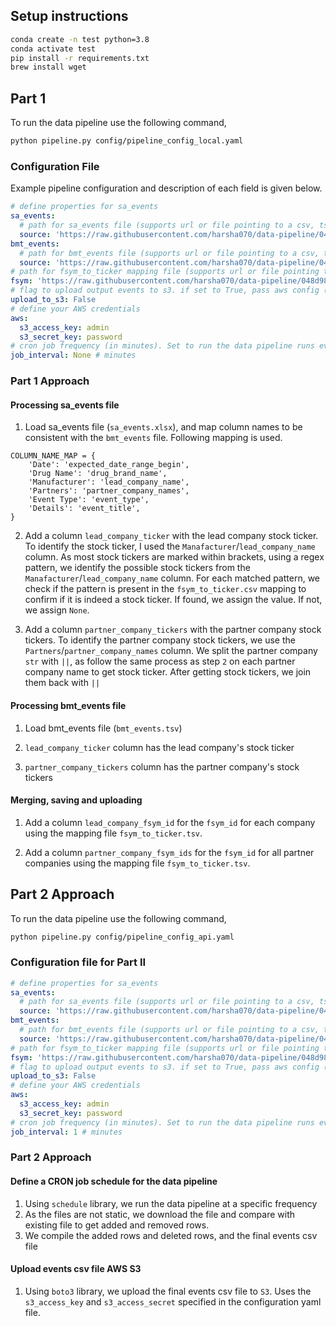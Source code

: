 ## Setup instructions

```bash
conda create -n test python=3.8 
conda activate test
pip install -r requirements.txt
brew install wget
```

## Part 1

To run the data pipeline use the following command,

```bash
python pipeline.py config/pipeline_config_local.yaml
```

### Configuration File

Example pipeline configuration and description of each field is given below.

```YAML
# define properties for sa_events
sa_events:
  # path for sa_events file (supports url or file pointing to a csv, tsv, xlsx)
  source: 'https://raw.githubusercontent.com/harsha070/data-pipeline/048d989b592c374d4b88bb878fac3c08d3b73c64/data/sa_events.xlsx'
bmt_events:
  # path for bmt_events file (supports url or file pointing to a csv, tsv, xlsx)
  source: 'https://raw.githubusercontent.com/harsha070/data-pipeline/048d989b592c374d4b88bb878fac3c08d3b73c64/data/bmt_events.tsv'
# path for fsym_to_ticker mapping file (supports url or file pointing to a csv, tsv, xlsx)
fsym: 'https://raw.githubusercontent.com/harsha070/data-pipeline/048d989b592c374d4b88bb878fac3c08d3b73c64/data/fsym_to_ticker.tsv'
# flag to upload output events to s3. if set to True, pass aws config (s3_access_key and s3_secret_key) below
upload_to_s3: False
# define your AWS credentials
aws:
  s3_access_key: admin
  s3_secret_key: password
# cron job frequency (in minutes). Set to run the data pipeline runs every 1 minute. If you want to run only once, set to None.
job_interval: None # minutes
```



### Part 1 Approach

#### Processing sa_events file

1. Load sa_events file (`sa_events.xlsx`), and map column names to be consistent with the `bmt_events` file. Following mapping is used.

```
COLUMN_NAME_MAP = {
    'Date': 'expected_date_range_begin', 
    'Drug Name': 'drug_brand_name',
    'Manufacturer': 'lead_company_name',
    'Partners': 'partner_company_names',
    'Event Type': 'event_type',
    'Details': 'event_title',
}
```

2. Add a column `lead_company_ticker` with the lead company stock ticker. To identify the stock ticker, I used the `Manafacturer`/`lead_company_name` column. As most stock tickers are marked within brackets, using a regex pattern, we identify the possible stock tickers from the `Manafacturer`/`lead_company_name` column. For each matched pattern, we check if the pattern is present in the `fsym_to_ticker.csv` mapping to confirm if it is indeed a stock ticker. If found, we assign the value. If not, we assign `None`. 

3. Add a column `partner_company_tickers` with the partner company stock tickers. To identify the partner company stock tickers, we use the `Partners`/`partner_company_names` column. We split the partner company `str` with `||`, as follow the same process as step `2` on each partner company name to get stock ticker. After getting stock tickers, we join them back with `||`

#### Processing bmt_events file

1. Load bmt_events file (`bmt_events.tsv`)

2. `lead_company_ticker` column has the lead company's stock ticker

3. `partner_company_tickers` column has the partner company's stock tickers

#### Merging, saving and uploading

1. Add a column `lead_company_fsym_id` for the `fsym_id` for each company using the mapping file `fsym_to_ticker.tsv`.

2. Add a column `partner_company_fsym_ids` for the `fsym_id` for all partner companies using the mapping file `fsym_to_ticker.tsv`.

## Part 2 Approach

To run the data pipeline use the following command,

```bash
python pipeline.py config/pipeline_config_api.yaml
```

### Configuration file for Part II

```YAML
# define properties for sa_events
sa_events:
  # path for sa_events file (supports url or file pointing to a csv, tsv, xlsx)
  source: 'https://raw.githubusercontent.com/harsha070/data-pipeline/048d989b592c374d4b88bb878fac3c08d3b73c64/data/sa_events.xlsx'
bmt_events:
  # path for bmt_events file (supports url or file pointing to a csv, tsv, xlsx)
  source: 'https://raw.githubusercontent.com/harsha070/data-pipeline/048d989b592c374d4b88bb878fac3c08d3b73c64/data/bmt_events.tsv'
# path for fsym_to_ticker mapping file (supports url or file pointing to a csv, tsv, xlsx)
fsym: 'https://raw.githubusercontent.com/harsha070/data-pipeline/048d989b592c374d4b88bb878fac3c08d3b73c64/data/fsym_to_ticker.tsv'
# flag to upload output events to s3. if set to True, pass aws config (s3_access_key and s3_secret_key) below
upload_to_s3: False
# define your AWS credentials
aws:
  s3_access_key: admin
  s3_secret_key: password
# cron job frequency (in minutes). Set to run the data pipeline runs every 1 minute.
job_interval: 1 # minutes
```

### Part 2 Approach

#### Define a CRON job schedule for the data pipeline

1. Using `schedule` library, we run the data pipeline at a specific frequency
2. As the files are not static, we download the file and compare with existing file to get added and removed rows.
3. We compile the added rows and deleted rows, and the final events csv file

#### Upload events csv file AWS S3

1. Using `boto3` library, we upload the final events csv file to `S3`. Uses the `s3_access_key` and `s3_access_secret` specified in the configuration yaml file.
